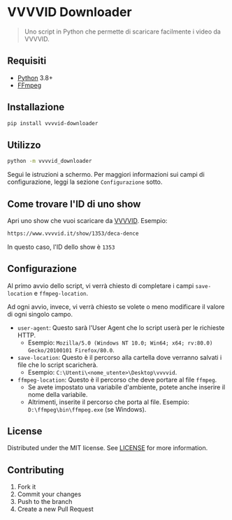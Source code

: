 # VVVVID Downloader

> Uno script in Python che permette di scaricare facilmente i video da VVVVID.

## Requisiti

- [Python](https://python.org) 3.8+
- [FFmpeg](https://ffmpeg.org/)

## Installazione

```sh
pip install vvvvid-downloader
```

## Utilizzo

```sh
python -m vvvvid_downloader
```

Segui le istruzioni a schermo. Per maggiori informazioni sui campi di configurazione, leggi la sezione `Configurazione` sotto.

## Come trovare l'ID di uno show

Apri uno show che vuoi scaricare da [VVVVID](https://www.vvvvid.it). Esempio:

```sh
https://www.vvvvid.it/show/1353/deca-dence
```

In questo caso, l'ID dello show è `1353`

## Configurazione

Al primo avvio dello script, vi verrà chiesto di completare i campi `save-location` e `ffmpeg-location`.

Ad ogni avvio, invece, vi verrà chiesto se volete o meno modificare il valore di ogni singolo campo.

- `user-agent`: Questo sarà l'User Agent che lo script userà per le richieste HTTP.
  - Esempio: `Mozilla/5.0 (Windows NT 10.0; Win64; x64; rv:80.0) Gecko/20100101 Firefox/80.0`.
- `save-location`: Questo è il percorso alla cartella dove verranno salvati i file che lo script scaricherà.
  - Esempio: `C:\Utenti\<nome_utente>\Desktop\vvvvid`.
- `ffmpeg-location`: Questo è il percorso che deve portare al file `ffmpeg`.
  - Se avete impostato una variabile d'ambiente, potete anche inserire il nome della variabile.
  - Altrimenti, inserite il percorso che porta al file. Esempio: `D:\ffmpeg\bin\ffmpeg.exe` (se Windows).

## License

Distributed under the MIT license. See [LICENSE](LICENSE) for more information.

## Contributing

1. Fork it
2. Commit your changes
3. Push to the branch
4. Create a new Pull Request
